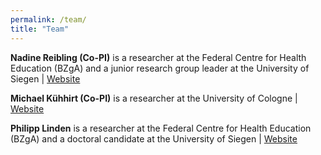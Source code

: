 ```yaml
---
permalink: /team/
title: "Team"
---
```


**Nadine Reibling (Co-PI)** is a researcher at the Federal Centre for Health Education (BZgA) and a junior research group leader at the University of Siegen | [Website](https://www.uni-siegen.de/phil/sozialwissenschaften/soziologie/mitarbeiter/reibling_nadine/)

**Michael Kühhirt (Co-PI)** is a researcher at the University of Cologne | [Website](https://kuehhirt.github.io)

**Philipp Linden** is a researcher at the Federal Centre for Health Education (BZgA) and a doctoral candidate at the University of Siegen | [Website](https://www.uni-siegen.de/phil/sozialwissenschaften/soziologie/mitarbeiter/linden/)
